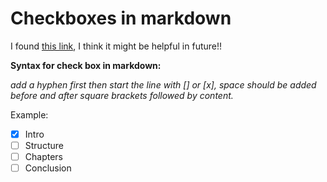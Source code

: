 # Checkboxes in markdown

I found [this link](https://www.w3schools.io/file/markdown-checkbox-github/), I think it might be helpful in future!!

**Syntax for check box in markdown:**

_add a hyphen first then start the line with [] or [x], space should be added before and after square brackets followed by content._

Example:

- [x] Intro
- [ ] Structure
- [ ] Chapters
- [ ] Conclusion
